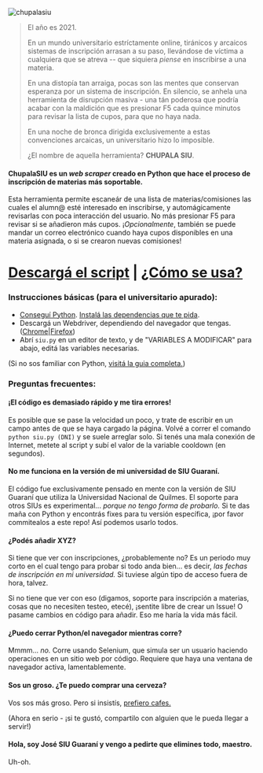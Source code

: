 ![chupalasiu](https://user-images.githubusercontent.com/36340014/110862472-46406100-829e-11eb-9d1b-faed900322b4.png)

> El año es 2021.
> 
> En un mundo universitario estríctamente online, tiránicos y arcaicos sistemas de inscripción arrasan a su paso, llevándose de víctima a cualquiera que se atreva -- que siquiera *piense* en inscribirse a una materia.
> 
> En una distopía tan arraiga, pocas son las mentes que conservan esperanza por un sistema de inscripción. En silencio, se anhela una herramienta de disrupción masiva - una tán poderosa que podría acabar con la maldición que es presionar F5 cada quince minutos para revisar la lista de cupos, para que no haya nada.
> 
> En una noche de bronca dirigida exclusivemente a estas convenciones arcaicas, un universitario hizo lo imposible.
>
>¿El nombre de aquella herramienta? **CHUPALA SIU**.

#### ChupalaSIU es un *web scraper* creado en Python que hace el proceso de inscripción de materias más soportable.

Esta herramienta permite escaneár de una lista de materias/comisiones las cuales el alumn@ esté interesado en inscribirse, y automágicamente revisarlas con poca interacción del usuario. No más presionar F5 para revisar si se añadieron más cupos. ¡*Opcionalmente*, también se puede mandar un correo electrónico cuando haya cupos disponibles en una materia asignada, o si se crearon nuevas comisiones!

# [Descargá el script](https://github.com/despedite/chupala-siu/archive/main.zip) | [¿Cómo se usa?](https://github.com/despedite/chupala-siu/wiki/Instalaci%C3%B3n)

### Instrucciones básicas (para el universitario apurado):

- [Conseguí Python](https://www.python.org/downloads/). [Instalá las dependencias que te pida](https://packaging.python.org/tutorials/installing-packages/).
- Descargá un Webdriver, dependiendo del navegador que tengas. ([Chrome](https://sites.google.com/a/chromium.org/chromedriver/home)|[Firefox](https://github.com/mozilla/geckodriver/releases))
- Abrí `siu.py` en un editor de texto, y de "VARIABLES A MODIFICAR" para abajo, editá las variables necesarias.

(Si no sos familiar con Python, [visitá la guia completa.](https://github.com/despedite/chupala-siu/wiki/Instalaci%C3%B3n))

### Preguntas frecuentes:

#### ¡El código es demasiado rápido y me tira errores!
Es posible que se pase la velocidad un poco, y trate de escribir en un campo antes de que se haya cargado la página. Volvé a correr el comando `python siu.py (DNI)` y se suele arreglar solo. Si tenés una mala conexión de Internet, metete al script y subí el valor de la variable cooldown (en segundos).

#### No me funciona en la versión de mi universidad de SIU Guaraní.
El código fue exclusivamente pensado en mente con la versión de SIU Guaraní que utiliza la Universidad Nacional de Quilmes. El soporte para otros SIUs es experimental... *porque no tengo forma de probarlo.* Si te das maña con Python y encontrás fixes para tu versión específica, ¡por favor commitealos a este repo! Así podemos usarlo todos.

#### ¿Podés añadir XYZ?
Si tiene que ver con inscripciones, ¿probablemente no? Es un periodo muy corto en el cual tengo para probar si todo anda bien... es decir, *las fechas de inscripción en mi universidad.* Si tuviese algún tipo de acceso fuera de hora, talvez.

Si no tiene que ver con eso (digamos, soporte para inscripción a materias, cosas que no necesiten testeo, etecé), ¡sentite libre de crear un Issue! O pasame cambios en código para añadir. Eso me haría la vida más fácil.

#### ¿Puedo cerrar Python/el navegador mientras corre?
Mmmm... *no.* Corre usando Selenium, que simula ser un usuario haciendo operaciones en un sitio web por código. Requiere que haya una ventana de navegador activa, lamentablemente.

#### Sos un groso. ¿Te puedo comprar una cerveza?
Vos sos más groso. Pero si insistís, [prefiero cafes.](https://ko-fi.com/retobot)

(Ahora en serio - ¡si te gustó, compartilo con alguien que le pueda llegar a servir!)

#### Hola, soy José SIU Guaraní y vengo a pedirte que elimines todo, maestro.
Uh-oh.
